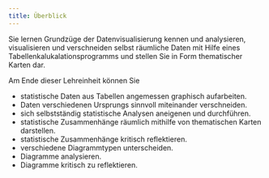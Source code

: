 ```yaml
---
title: Überblick
---
```


Sie lernen Grundzüge der Datenvisualisierung kennen und analysieren, visualisieren und verschneiden selbst räumliche Daten mit Hilfe eines Tabellenkalukalationsprogramms und stellen Sie in Form thematischer Karten dar.

<!--more-->

Am Ende dieser Lehreinheit können Sie
  * statistische Daten aus Tabellen angemessen graphisch aufarbeiten.
  * Daten verschiedenen Ursprungs sinnvoll miteinander verschneiden.
  * sich selbstständig statistische Analysen aneigenen und durchführen.
  * statistische Zusammenhänge räumlich mithilfe von thematischen Karten darstellen.
  * statistische Zusammenhänge kritisch reflektieren.
  * verschiedene Diagrammtypen unterscheiden.
  * Diagramme analysieren.
  * Diagramme kritisch zu reflektieren.
